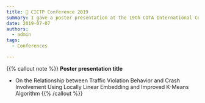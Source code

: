 ```yaml
---
title: 🧠 CICTP Conference 2019
summary: I gave a poster presentation at the 19th COTA International Conference of Transportation Professionals.
date: 2019-07-07
authors:
  - admin
tags:
  - Conferences

---
```


{{% callout note %}}
**Poster presentation title**
- On the Relationship between Traffic Violation Behavior and Crash Involvement Using Locally Linear Embedding and Improved K-Means Algorithm
{{% /callout %}}
